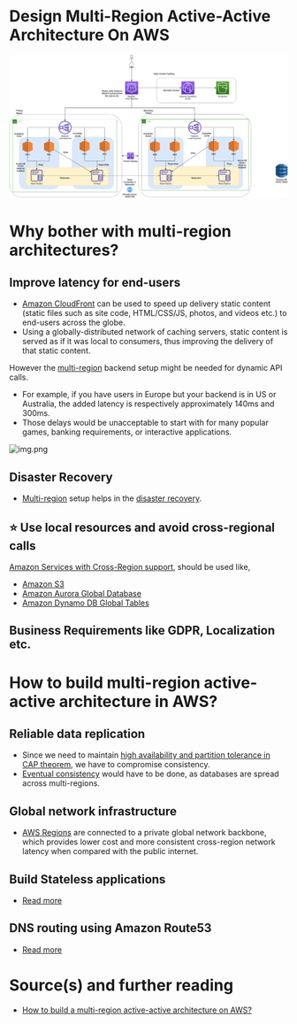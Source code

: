 # Design Multi-Region Active-Active Architecture On AWS

![img.png](AWS-Multi-Region-AZ-HA.drawio.png)

# Why bother with multi-region architectures?

## Improve latency for end-users
- [Amazon CloudFront](../../1_NetworkingAndContentDelivery/AmazonCloudFront.md) can be used to speed up delivery static content (static files such as site code, HTML/CSS/JS, photos, and videos etc.) to end-users across the globe.
- Using a globally-distributed network of caching servers, static content is served as if it was local to consumers, thus improving the delivery of that static content.

However the [multi-region](../../2_AWSComponents/AWS-Global-Architecture-Region-AZ.md) backend setup might be needed for dynamic API calls.
- For example, if you have users in Europe but your backend is in US or Australia, the added latency is respectively approximately 140ms and 300ms. 
- Those delays would be unacceptable to start with for many popular games, banking requirements, or interactive applications.
  
![img.png](https://acg-wordpress-content-production.s3.us-west-2.amazonaws.com/app/uploads/2021/01/1_-rGhWmNF23-Hfx4uQWR5LA.png)

## Disaster Recovery
- [Multi-region](../../2_AWSComponents/AWS-Global-Architecture-Region-AZ.md) setup helps in the [disaster recovery](../../1_HLDDesignComponents/0_SystemGlossaries/Reliability/FaultTolerance.md#disaster-recoveryhttpsenwikipediaorgwikidisaster_recovery).

## :star: Use local resources and avoid cross-regional calls

[Amazon Services with Cross-Region support](../../2_AWSComponents/AWS-Global-Architecture-Region-AZ.md), should be used like,
- [Amazon S3](../../2_AWSComponents/7_StorageServices/3_ObjectStorageS3/Readme.md#cross-region-supported)
- [Amazon Aurora Global Database](../../2_AWSComponents/6_DatabaseServices/AmazonRDS/AmazonAurora/AuroraGlobalDatabase.md)
- [Amazon Dynamo DB Global Tables](../../2_AWSComponents/6_DatabaseServices/AmazonDynamoDB/Readme.md)

## Business Requirements like GDPR, Localization etc.

# How to build multi-region active-active architecture in AWS?

## Reliable data replication
- Since we need to maintain [high availability and partition tolerance in CAP theorem](../../1_HLDDesignComponents/3_DatabaseComponents/1_Glossaries/CAPTheorem.md), we have to compromise consistency.
- [Eventual consistency](../../1_HLDDesignComponents/3_DatabaseComponents/1_Glossaries/Replication&Consistency/Consistency.md) would have to be done, as databases are spread across multi-regions.

## Global network infrastructure
- [AWS Regions](../../2_AWSComponents/AWS-Global-Architecture-Region-AZ.md) are connected to a private global network backbone, which provides lower cost and more consistent cross-region network latency when compared with the public internet.

## Build Stateless applications
- [Read more](../../1_HLDDesignComponents/0_SystemGlossaries/Readme.md)

## DNS routing using Amazon Route53
- [Read more](../../2_AWSComponents/1_NetworkingAndContentDelivery/1_EdgeNetworking/AmazonRoute53/Readme.md)

# Source(s) and further reading
- [How to build a multi-region active-active architecture on AWS?](https://acloudguru.com/blog/engineering/why-and-how-do-we-build-a-multi-region-active-active-architecture)
